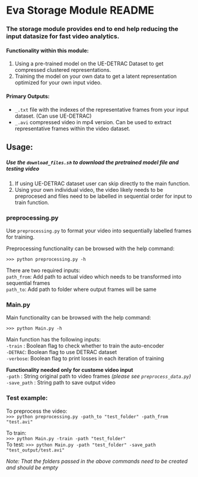 

# Eva Storage Module README

### The storage module provides end to end help reducing the input datasize for fast video analytics.


#### Functionality within this module:
1. Using a pre-trained model on the UE-DETRAC Dataset to get compressed clustered representations.
2. Training the model on your own data to get a latent representation optimized for your own input video.


#### Primary Outputs:
- `_.txt` file with the indexes of the representative frames from your input dataset. (Can use UE-DETRAC)
- `_.avi` compressed video in mp4 version. Can be used to extract representative frames within the video dataset.


## Usage:

##### Use the `download_files.sh` to download the pretrained model file and testing video


1. If using UE-DETRAC dataset user can skip directly to the main function.
2. Using your own individual video, the video likely needs to be preprocesed and files need to be labelled in sequential order for input to train function.

### preprocessing.py
Use `preprocessing.py` to format your video into sequentially labelled frames for training.

Preprocessing functionality can be browsed with the help command:

`>>> python preprocessing.py -h`


There are two required inputs:<br/>
`path_from`: Add path to actual video which needs to be transformed into sequential frames<br/>
`path_to`: Add path to folder where output frames will be same


### Main.py

Main functionality can be browsed with the help command:

`>>> python Main.py -h`


Main function has the following inputs:<br/>
`-train` : Boolean flag to check whether to train the auto-encoder  <br/>
`-DETRAC`: Boolean flag to use DETRAC dataset<br/>
`-verbose`: Boolean flag to print losses in each iteration of training <br/>

**Functionality needed only for custome video input**<br/>
`-path` : String original path to video frames *(please see `preprocess_data.py`)*<br/>
`-save_path` : String path to save output video


### Test example:
To preprocess the video: <br/>
`>>> python preprocessing.py -path_to "test_folder" -path_from "test.avi"` <br/>

To train: <br/>
`>>> python Main.py -train -path "test_folder"`<br/>
To test:
`>>> python Main.py -path "test_folder" -save_path "test_output/test.avi"`

*Note: That the folders passed in the above commands need to be created and should be empty*



